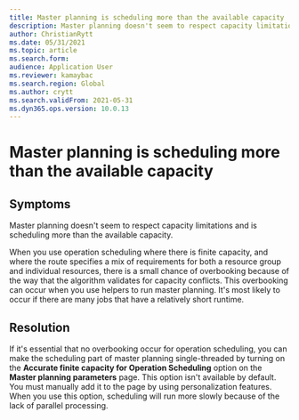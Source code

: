 ```yaml
---
title: Master planning is scheduling more than the available capacity
description: Master planning doesn't seem to respect capacity limitations and is scheduling more than the available capacity
author: ChristianRytt
ms.date: 05/31/2021
ms.topic: article
ms.search.form: 
audience: Application User
ms.reviewer: kamaybac
ms.search.region: Global
ms.author: crytt
ms.search.validFrom: 2021-05-31
ms.dyn365.ops.version: 10.0.13
---
```


# Master planning is scheduling more than the available capacity

## Symptoms

Master planning doesn't seem to respect capacity limitations and is scheduling more than the available capacity.

When you use operation scheduling where there is finite capacity, and where the route specifies a mix of requirements for both a resource group and individual resources, there is a small chance of overbooking because of the way that the algorithm validates for capacity conflicts. This overbooking can occur when you use helpers to run master planning. It's most likely to occur if there are many jobs that have a relatively short runtime.

## Resolution

If it's essential that no overbooking occur for operation scheduling, you can make the scheduling part of master planning single-threaded by turning on the **Accurate finite capacity for Operation Scheduling** option on the **Master planning parameters** page. This option isn't available by default. You must manually add it to the page by using personalization features. When you use this option, scheduling will run more slowly because of the lack of parallel processing.
